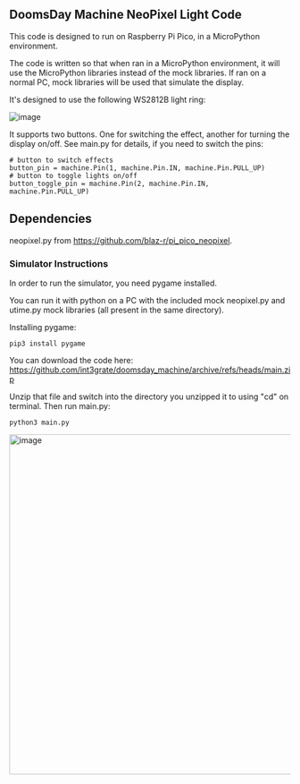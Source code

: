 ## DoomsDay Machine NeoPixel Light Code

This code is designed to run on Raspberry Pi Pico, in a MicroPython environment. 

The code is written so that when ran in a MicroPython environment, it will use the MicroPython libraries instead of the mock libraries. 
If ran on a normal PC, mock libraries will be used that simulate the display.

It's designed to use the following WS2812B light ring:

![image](https://github.com/user-attachments/assets/e80dc6ed-b468-4977-83d6-e0aab0d613a1)

It supports two buttons. One for switching the effect, another for turning the display on/off. See main.py for details, if you need to switch the pins:

```
# button to switch effects
button_pin = machine.Pin(1, machine.Pin.IN, machine.Pin.PULL_UP)
# button to toggle lights on/off
button_toggle_pin = machine.Pin(2, machine.Pin.IN, machine.Pin.PULL_UP)
```

## Dependencies

neopixel.py from https://github.com/blaz-r/pi_pico_neopixel.

### Simulator Instructions

In order to run the simulator, you need pygame installed. 

You can run it with python on a PC with the included mock neopixel.py and utime.py mock libraries (all present in the same directory).  

Installing pygame:

```
pip3 install pygame
```

You can download the code here:
https://github.com/int3grate/doomsday_machine/archive/refs/heads/main.zip

Unzip that file and switch into the directory you unzipped it to using "cd" on terminal.  Then run main.py:

```
python3 main.py
```

<img width="608" alt="image" src="https://github.com/user-attachments/assets/19ba2ddf-01c2-4acc-b7bf-2141ed12184f" />




